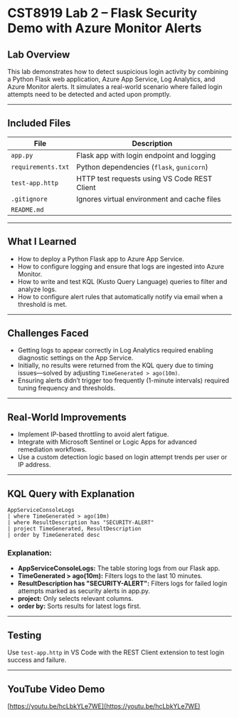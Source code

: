 # CST8919 Lab 2 – Flask Security Demo with Azure Monitor Alerts

## Lab Overview

This lab demonstrates how to detect suspicious login activity by combining a Python Flask web application, Azure App Service, Log Analytics, and Azure Monitor alerts. It simulates a real-world scenario where failed login attempts need to be detected and acted upon promptly.

---

## Included Files

| File             | Description                                        |
|------------------|----------------------------------------------------|
| `app.py`         | Flask app with login endpoint and logging          |
| `requirements.txt` | Python dependencies (`flask`, `gunicorn`)   |
| `test-app.http`  | HTTP test requests using VS Code REST Client       |
| `.gitignore`     | Ignores virtual environment and cache files        |
| `README.md`      |                            |

---

## What I Learned

- How to deploy a Python Flask app to Azure App Service.
- How to configure logging and ensure that logs are ingested into Azure Monitor.
- How to write and test KQL (Kusto Query Language) queries to filter and analyze logs.
- How to configure alert rules that automatically notify via email when a threshold is met.

---

## Challenges Faced

- Getting logs to appear correctly in Log Analytics required enabling diagnostic settings on the App Service.
- Initially, no results were returned from the KQL query due to timing issues—solved by adjusting `TimeGenerated > ago(10m)`.
- Ensuring alerts didn’t trigger too frequently (1-minute intervals) required tuning frequency and thresholds.

---

## Real-World Improvements

- Implement IP-based throttling to avoid alert fatigue.
- Integrate with Microsoft Sentinel or Logic Apps for advanced remediation workflows.
- Use a custom detection logic based on login attempt trends per user or IP address.

---

## KQL Query with Explanation

```kql
AppServiceConsoleLogs
| where TimeGenerated > ago(10m)
| where ResultDescription has "SECURITY-ALERT"
| project TimeGenerated, ResultDescription
| order by TimeGenerated desc
```

### Explanation:
- **AppServiceConsoleLogs:** The table storing logs from our Flask app.
- **TimeGenerated > ago(10m):** Filters logs to the last 10 minutes.
- **ResultDescription has "SECURITY-ALERT":** Filters logs for failed login attempts marked as security alerts in app.py.
- **project:** Only selects relevant columns.
- **order by:** Sorts results for latest logs first.

---

## Testing
Use `test-app.http` in VS Code with the REST Client extension to test login success and failure.

---

## YouTube Video Demo
[https://youtu.be/hcLbkYLe7WE](https://youtu.be/hcLbkYLe7WE)
